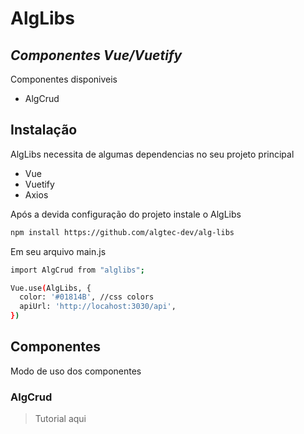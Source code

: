 # AlgLibs
## _Componentes Vue/Vuetify_

Componentes disponiveis

- AlgCrud

## Instalação

AlgLibs necessita de algumas dependencias no seu projeto principal

- Vue
- Vuetify
- Axios

Após a devida configuração do projeto instale o AlgLibs

```sh
npm install https://github.com/algtec-dev/alg-libs
```

Em seu arquivo main.js

```sh
import AlgCrud from "alglibs";

Vue.use(AlgLibs, {
  color: '#01814B', //css colors
  apiUrl: 'http://locahost:3030/api',
})
```

## Componentes

Modo de uso dos componentes

### AlgCrud

> Tutorial aqui